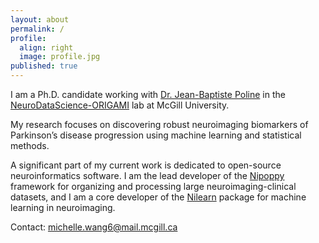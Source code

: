 ```yaml
---
layout: about
permalink: /
profile:
  align: right
  image: profile.jpg
published: true
---
```


I am a Ph.D. candidate working with [Dr. Jean-Baptiste Poline](https://www.mcgill.ca/neuro/jean-baptiste-poline-phd) in the [NeuroDataScience-ORIGAMI](https://neurodatascience.github.io/) lab at McGill University.

My research focuses on discovering robust neuroimaging biomarkers of Parkinson’s disease progression using machine learning and statistical methods. 

A significant part of my current work is dedicated to open-source neuroinformatics software. I am the lead developer of the [Nipoppy](https://nipoppy.readthedocs.io/en/stable/) framework for organizing and processing large neuroimaging-clinical datasets, and I am a core developer of the [Nilearn](https://nilearn.github.io/stable/index.html) package for machine learning in neuroimaging.

Contact: [michelle.wang6@mail.mcgill.ca](mailto:michelle.wang6@mail.mcgill.ca)
